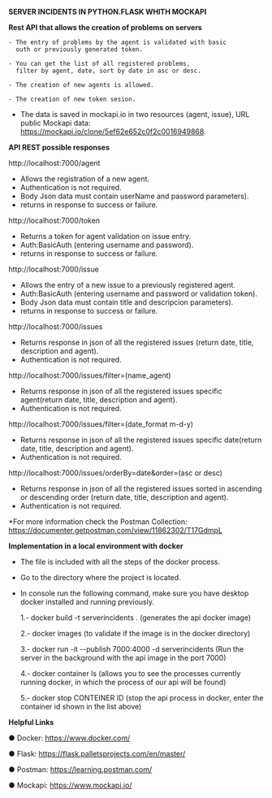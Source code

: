   **SERVER INCIDENTS IN PYTHON.FLASK WHITH MOCKAPI**

  **Rest API that allows the creation of problems on servers**

    - The entry of problems by the agent is validated with basic
      outh or previously generated token.

    - You can get the list of all registered problems,
      filter by agent, date, sort by date in asc or desc.

    - The creation of new agents is allowed.

    - The creation of new token sesion.

  * The data is saved in mockapi.io in two resources (agent, issue), URL public Mockapi data: https://mockapi.io/clone/5ef62e652c0f2c0016949868.

  **API REST possible responses**

  http://localhost:7000/agent
  - Allows the registration of a new agent.
  - Authentication is not required.
  - Body Json data must contain userName and password parameters).
  - returns in response to success or failure.

  http://localhost:7000/token
  - Returns a token for agent validation on issue entry.
  - Auth:BasicAuth (entering username and password).
  - returns in response to success or failure.

  http://localhost:7000/issue 
  - Allows the entry of a new issue to a previously registered agent.
  - Auth:BasicAuth (entering username and password or validation token). 
  - Body Json data must contain title and descripcion parameters).
  - returns in response to success or failure.

  http://localhost:7000/issues
  - Returns response in json of all the registered issues (return date, title, description and agent).
  - Authentication is not required.

  http://localhost:7000/issues/filter=(name_agent)
  - Returns response in json of all the registered issues specific agent(return date, title, description and agent).
  - Authentication is not required.

  http://localhost:7000/issues/filter=(date_format m-d-y)
  - Returns response in json of all the registered issues specific date(return date, title, description and agent).
  - Authentication is not required.

  http://localhost:7000/issues/orderBy=date&order=(asc or desc)
  - Returns response in json of all the registered issues sorted in ascending or descending order (return date, title, description and agent).
  - Authentication is not required.

  *For more information check the Postman Collection: https://documenter.getpostman.com/view/11862302/T17GdmpL

  **Implementation in a local environment with docker**

  - The file is included with all the steps of the docker process.
  - Go to the directory where the project is located.
  - In console run the following command, make sure you have desktop docker installed and running previously.

    1.- docker build -t serverincidents . (generates the api docker image)
    
    2.- docker images (to validate if the image is in the docker directory)
    
    3.- docker run -it --publish 7000:4000 -d  serverincidents (Run the server in the background with the api image in the 
      port 7000)
      
    4.- docker container ls (allows you to see the processes currently running docker, in which the process of our api 
      will be found)
      
    5.- docker stop CONTEINER ID (stop the api process in docker, enter the container id shown in the list above)

  **Helpful Links**
  
  ● Docker:  https://www.docker.com/
  
  ● Flask:   https://flask.palletsprojects.com/en/master/
  
  ● Postman: https://learning.postman.com/
  
  ● Mockapi: https://www.mockapi.io/
